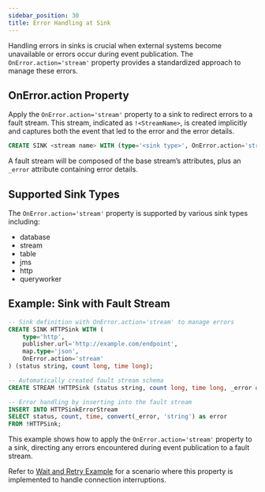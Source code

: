 ```yaml
---
sidebar_position: 30
title: Error Handling at Sink
---
```


Handling errors in sinks is crucial when external systems become unavailable or errors occur during event publication. The `OnError.action='stream'` property provides a standardized approach to manage these errors.

## OnError.action Property

Apply the `OnError.action='stream'` property to a sink to redirect errors to a fault stream. This stream, indicated as `!<StreamName>`, is created implicitly and captures both the event that led to the error and the error details.

```sql
CREATE SINK <stream name> WITH (type='<sink type>', OnError.action='stream', <other properties>) (<attribute name> <attribute type>, ...);
```

A fault stream will be composed of the base stream’s attributes, plus an `_error` attribute containing error details.

## Supported Sink Types

The `OnError.action='stream'` property is supported by various sink types including:

- database
- stream
- table
- jms
- http
- queryworker

## Example: Sink with Fault Stream

```sql
-- Sink definition with OnError.action='stream' to manage errors
CREATE SINK HTTPSink WITH (
    type='http', 
    publisher.url='http://example.com/endpoint', 
    map.type='json',
    OnError.action='stream'
) (status string, count long, time long);

-- Automatically created fault stream schema
CREATE STREAM !HTTPSink (status string, count long, time long, _error object);

-- Error handling by inserting into the fault stream
INSERT INTO HTTPSinkErrorStream
SELECT status, count, time, convert(_error, 'string') as error
FROM !HTTPSink;
```

This example shows how to apply the `OnError.action='stream'` property to a sink, directing any errors encountered during event publication to a fault stream.

Refer to [Wait and Retry Example](wait-and-retry-example.md) for a scenario where this property is implemented to handle connection interruptions.
